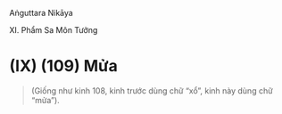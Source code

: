 Aṅguttara Nikāya

XI. Phẩm Sa Môn Tưởng

# (IX) (109) Mửa

> (Giống như kinh 108, kinh trước dùng chữ “xổ”, kinh này dùng chữ “mửa”).

